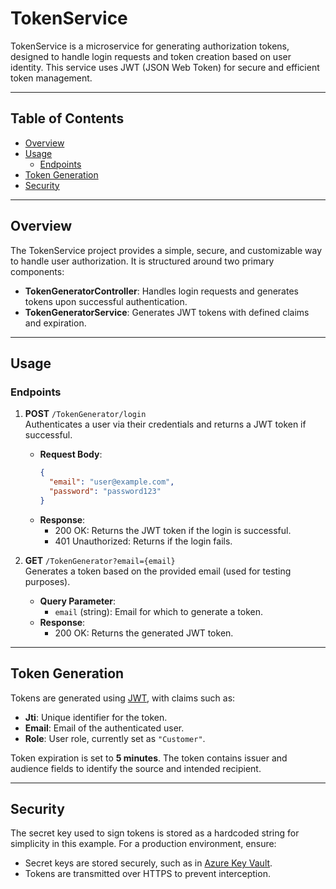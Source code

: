# TokenService

TokenService is a microservice for generating authorization tokens, designed to handle login requests and token creation based on user identity. This service uses JWT (JSON Web Token) for secure and efficient token management.

---

## Table of Contents
- [Overview](#overview)
- [Usage](#usage)
  - [Endpoints](#endpoints)
- [Token Generation](#token-generation)
- [Security](#security)

---

## Overview

The TokenService project provides a simple, secure, and customizable way to handle user authorization. It is structured around two primary components:
- **TokenGeneratorController**: Handles login requests and generates tokens upon successful authentication.
- **TokenGeneratorService**: Generates JWT tokens with defined claims and expiration.

---

## Usage

### Endpoints

1. **POST** `/TokenGenerator/login`  
   Authenticates a user via their credentials and returns a JWT token if successful.

   - **Request Body**:
     ```json
     {
       "email": "user@example.com",
       "password": "password123"
     }
     ```
   - **Response**:
     - 200 OK: Returns the JWT token if the login is successful.
     - 401 Unauthorized: Returns if the login fails.

2. **GET** `/TokenGenerator?email={email}`  
   Generates a token based on the provided email (used for testing purposes).

   - **Query Parameter**:
     - `email` (string): Email for which to generate a token.
   - **Response**:
     - 200 OK: Returns the generated JWT token.

---

## Token Generation

Tokens are generated using [JWT](https://jwt.io/), with claims such as:
- **Jti**: Unique identifier for the token.
- **Email**: Email of the authenticated user.
- **Role**: User role, currently set as `"Customer"`.

Token expiration is set to **5 minutes**. The token contains issuer and audience fields to identify the source and intended recipient.

---

## Security

The secret key used to sign tokens is stored as a hardcoded string for simplicity in this example. For a production environment, ensure:
- Secret keys are stored securely, such as in [Azure Key Vault](https://azure.microsoft.com/services/key-vault/).
- Tokens are transmitted over HTTPS to prevent interception.


